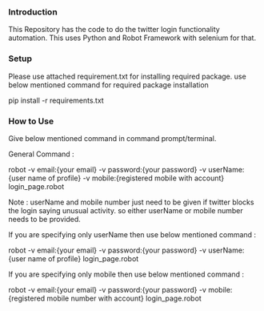 ### Introduction
This Repository has the code to do the twitter login functionality automation.
This uses Python and Robot Framework with selenium for that.

### Setup
Please use attached requirement.txt for installing required package.
use below mentioned command for required package installation 

pip install -r requirements.txt

### How to Use
Give below mentioned command in command prompt/terminal.

General Command :

robot -v email:{your email} -v password:{your password} -v userName:{user name of profile} -v mobile:{registered mobile with account} login_page.robot

Note : userName and mobile number just need to be given if twitter blocks the login saying unusual activity. so either userName or mobile number needs to be provided.

If you are specifying only userName then use below mentioned command :

robot -v email:{your email} -v password:{your password} -v userName:{user name of profile} login_page.robot

If you are specifying only mobile then use below mentioned command :

robot -v email:{your email} -v password:{your password} -v mobile:{registered mobile number with account} login_page.robot
